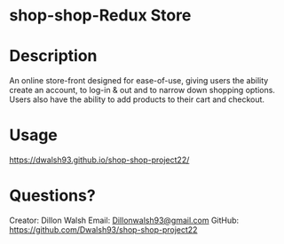 # shop-shop-Redux Store

# Description

An online store-front designed for ease-of-use, giving users the ability create an account, to log-in & out and to narrow down shopping options. Users also have the ability to add products to their cart and checkout. 

# Usage

https://dwalsh93.github.io/shop-shop-project22/

# Questions?
Creator: Dillon Walsh
Email: Dillonwalsh93@gmail.com
GitHub: https://github.com/Dwalsh93/shop-shop-project22  